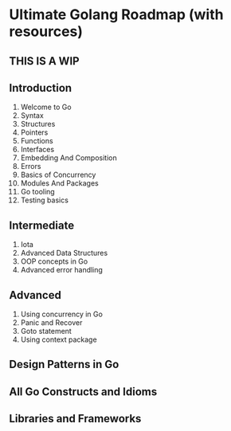 # Ultimate Golang Roadmap (with resources)

## THIS IS A WIP

## Introduction

1. Welcome to Go
2. Syntax
3. Structures
4. Pointers
5. Functions
6. Interfaces
7. Embedding And Composition
8. Errors
9. Basics of Concurrency
10. Modules And Packages
11. Go tooling
12. Testing basics

## Intermediate

1. Iota
2. Advanced Data Structures
3. OOP concepts in Go
4. Advanced error handling

## Advanced

1. Using concurrency in Go
2. Panic and Recover
3. Goto statement
4. Using context package

## Design Patterns in Go

## All Go Constructs and Idioms

## Libraries and Frameworks
